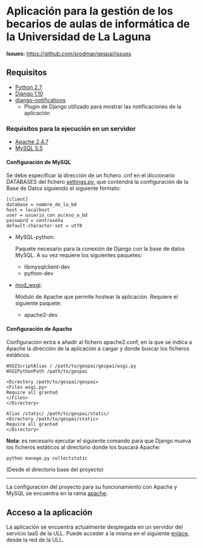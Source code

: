 # Aplicación para la gestión de los becarios de aulas de informática de la Universidad de La Laguna

__Issues:__ https://github.com/srodmar/gespai/issues


## Requisitos

* [Python 2.7](https://www.python.org/)
* [Django 1.10](https://www.djangoproject.com/)
* [django-notifications](https://github.com/django-notifications/django-notifications)
  * Plugin de Django utilizado para mostrar las notificaciones de la aplicación

### Requisitos para la ejecución en un servidor

  * [Apache 2.4.7](https://httpd.apache.org/)
  * [MySQL 5.5](https://www.mysql.com/)

  #### Configuración de MySQL
  Se debe especificar la dirección de un fichero .cnf en el diccionario DATABASES del fichero [settings.py](https://github.com/srodmar/gespai/blob/apache/gespai/settings.py), que contendrá la configuración de la Base de Datos siguiendo el siguiente formato:

  ```
  [client]
  database = nombre_de_la_bd
  host = localhost
  user = usuario_con_acceso_a_bd
  password = contraseña
  default-character-set = utf8
  ```

  * MySQL-python:

     Paquete necesario para la conexión de Django con la base de datos MySQL. A su vez requiere los siguientes paquetes:

     * libmysqlclient-dev
     * python-dev


  * [mod_wsgi](https://modwsgi.readthedocs.io/en/develop/installation.html):

    Módulo de Apache que permite hostear la aplicación. Requiere el siguiente paquete:

    * apache2-dev

  #### Configuración de Apache

  Configuración extra a añadir al fichero apache2.conf, en la que se indica a Apache la dirección de la aplicación a cargar y donde buscar los ficheros estáticos.

  ```
  WSGIScriptAlias / /path/to/gespai/gespai/wsgi.py
  WSGIPythonPath /path/to/gespai

  <Directory /path/to/gespai/gespai>
  <Files wsgi.py>
  Require all granted
  </Files>
  </Directory>

  Alias /static/ /path/to/gespai/static/
  <Directory /path/to/gespai/static>
  Require all granted
  </Directory>
  ```

  **Nota**: es necesario ejecutar el siguiente comando para que Django mueva los ficheros estáticos al directorio donde los buscará Apache:

  `python manage.py collectstatic`

  (Desde el directorio base del proyecto)

  ___

  La configuración del proyecto para su funcionamiento con Apache y MySQL se encuentra en la rama [apache](https://github.com/tic-ull/gespai/tree/apache).

## Acceso a la aplicación

La aplicación se encuentra actualmente desplegada en un servidor del servicio IaaS de la ULL. Puede acceder a la misma en el siguiente [enlace](http://10.6.128.3/), desde la red de la ULL.
